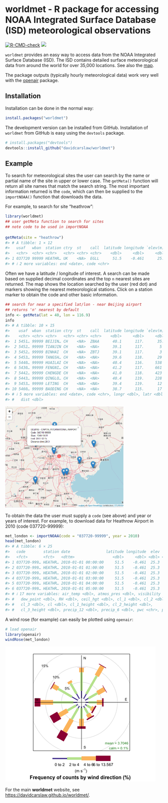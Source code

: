 
<!-- README.md is generated from README.Rmd. Please edit that file -->

# worldmet - R package for accessing NOAA Integrated Surface Database (ISD) meteorological observations

<!-- badges: start -->

[![R-CMD-check](https://github.com/davidcarslaw/worldmet/workflows/R-CMD-check/badge.svg)](https://github.com/davidcarslaw/worldmet/actions)
![](http://cranlogs.r-pkg.org/badges/grand-total/worldmet)
<!-- badges: end -->

`worldmet` provides an easy way to access data from the NOAA Integrated
Surface Database (ISD). The ISD contains detailed surface meteorological
data from around the world for over 35,000 locations. See also the
[map](https://gis.ncdc.noaa.gov/maps/ncei).

The package outputs (typically hourly meteorological data) work very
well with the [openair](https://github.com/davidcarslaw/openair)
package.

## Installation

Installation can be done in the normal way:

``` r
install.packages("worldmet")
```

The development version can be installed from GitHub. Installation of
`worldmet` from GitHub is easy using the `devtools` package.

``` r
# install.packages("devtools")
devtools::install_github("davidcarslaw/worldmet")
```

## Example

To search for meteorological sites the user can search by the name or
partial name of the site in upper or lower case. The `getMeta()`
function will return all site names that match the search string. The
most important information returned is the `code`, which can then be
supplied to the `importNOAA()` function that downloads the data.

For example, to search for site “heathrow”:

``` r
library(worldmet)
## user getMeta function to search for sites
## note code to be used in importNOAA

getMeta(site = "heathrow")
#> # A tibble: 1 × 12
#>   usaf   wban  station ctry  st    call  latitude longitude `elev(m)` begin     
#>   <chr>  <chr> <chr>   <chr> <chr> <chr>    <dbl>     <dbl>     <dbl> <date>    
#> 1 037720 99999 HEATHR… UK    <NA>  EGLL      51.5    -0.461      25.3 1948-12-01
#> # ℹ 2 more variables: end <date>, code <chr>
```

Often we have a latitude / longitude of interest. A search can be made
based on supplied decimal coordinates and the top `n` nearest sites are
returned. The map shows the location searched by the user (red dot) and
markers showing the nearest meteorological stations. Click on a station
marker to obtain the code and other basic information.

``` r
## search for near a specified lat/lon - near Beijing airport
## returns 'n' nearest by default
info <- getMeta(lat = 40, lon = 116.9)
info
#> # A tibble: 10 × 15
#>    usaf  wban  station ctry  st    call  latitude longitude `elev(m)` begin     
#>    <chr> <chr> <chr>   <chr> <chr> <chr>    <dbl>     <dbl>     <dbl> <date>    
#>  1 5451… 99999 BEIJIN… CH    <NA>  ZBAA      40.1      117.      35.4 1945-10-31
#>  2 5452… 99999 TIANJIN CH    <NA>  <NA>      39.1      117.       5   1956-08-20
#>  3 5452… 99999 BINHAI  CH    <NA>  ZBTJ      39.1      117.       3   1981-11-25
#>  4 5453… 99999 TANGSH… CH    <NA>  <NA>      39.6      118.      29   1956-08-20
#>  5 5440… 99999 HUAILAI CH    <NA>  <NA>      40.4      116.     538   1956-08-20
#>  6 5430… 99999 FENGNI… CH    <NA>  <NA>      41.2      117.     661   1957-06-01
#>  7 5442… 99999 CHENGDE CH    <NA>  <NA>      41.0      118.     423   1956-08-20
#>  8 5443… 99999 QINGLO… CH    <NA>  <NA>      40.4      119.     228   1957-06-02
#>  9 5453… 99999 LETING  CH    <NA>  <NA>      39.4      119.      12   1957-06-01
#> 10 5460… 99999 BAODING CH    <NA>  <NA>      38.7      115.      17   1956-08-20
#> # ℹ 5 more variables: end <date>, code <chr>, longr <dbl>, latr <dbl>,
#> #   dist <dbl>
```

<img src="man/figures/README-map.png" alt="map of Beijing area" width="75%" />

To obtain the data the user must supply a `code` (see above) and year or
years of interest. For example, to download data for Heathrow Airport in
2010 (code 037720-99999):

``` r
met_london <- importNOAA(code = "037720-99999", year = 2010)
head(met_london)
#> # A tibble: 6 × 25
#>   code        station date                latitude longitude  elev    ws      wd
#>   <fct>       <fct>   <dttm>                 <dbl>     <dbl> <dbl> <dbl>   <dbl>
#> 1 037720-999… HEATHR… 2010-01-01 00:00:00     51.5    -0.461  25.3  3.27  17.4  
#> 2 037720-999… HEATHR… 2010-01-01 01:00:00     51.5    -0.461  25.3  3.1    6.13 
#> 3 037720-999… HEATHR… 2010-01-01 02:00:00     51.5    -0.461  25.3  3.1   15.6  
#> 4 037720-999… HEATHR… 2010-01-01 03:00:00     51.5    -0.461  25.3  2.93  17.0  
#> 5 037720-999… HEATHR… 2010-01-01 04:00:00     51.5    -0.461  25.3  2.77   0.606
#> 6 037720-999… HEATHR… 2010-01-01 05:00:00     51.5    -0.461  25.3  2.43 356.   
#> # ℹ 17 more variables: air_temp <dbl>, atmos_pres <dbl>, visibility <dbl>,
#> #   dew_point <dbl>, RH <dbl>, ceil_hgt <dbl>, cl_1 <dbl>, cl_2 <dbl>,
#> #   cl_3 <dbl>, cl <dbl>, cl_1_height <dbl>, cl_2_height <dbl>,
#> #   cl_3_height <dbl>, precip_12 <dbl>, precip_6 <dbl>, pwc <chr>, precip <dbl>
```

A wind rose (for example) can easily be plotted using `openair`:

``` r
# load openair
library(openair)
windRose(met_london)
```

![](man/figures/README-windRose-1.png)<!-- -->

For the main **worldmet** website, see
<https://davidcarslaw.github.io/worldmet/>.
